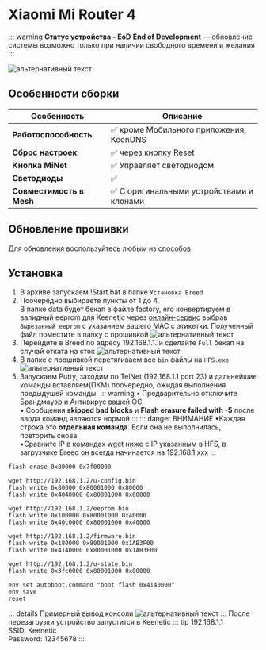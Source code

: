 # Xiaomi Mi Router 4 <YezBadge type="keenetic" text="4.1.7" url="/assets/files/firmware/Xiaomi-4-4.1.7.7z" />

::: warning **Статус устройства - EoD**
**End of Development** — обновление системы возможно только при наличии свободного времени и желания
:::

![альтернативный текст](/assets/images/wiki/guides/Xiaomi/xiaomi4.jpg)

## Особенности сборки

| Особенность              | Описание                                 |
|--------------------------|------------------------------------------|
| **Работоспособность**    | ✅ кроме Мобильного приложения, KeenDNS   |
| **Сброс настроек**       | ✅ через кнопку Reset                     |
| **Кнопка MiNet**         | ✅ Управляет светодиодом                  |
| **Светодиоды**           | ✅                                        |
| **Совместимость в Mesh** | ✅ С оригинальными устройствами и клонами |

## Обновление прошивки

Для обновления воспользуйтесь любым из [способов](/wiki/helpful/updateFirmware.md)

## Установка

1. В архиве запускаем !Start.bat в папке `Установка Breed`
2. Поочерёдно выбираете пункты от 1 до 4. <br/>В папке data будет бекап в файле factory, его конвертируем в валидный eeprom для Keenetic через [онлайн-сервис](https://yeezyio.github.io/) выбрав `Вырезанный eeprom` с указанием вашего MAC с этикетки. Полученный файл поместите в папку с прошивкой
   ![альтернативный текст](/assets/images/wiki/guides/Xiaomi/install.png)
3. Перейдите в Breed по адресу 192.168.1.1. и сделайте `Full` бекап на случай отката на сток
   ![альтернативный текст](/assets/images/wiki/guides/Xiaomi/breed.jpg)
4. В папке с прошивкой перетягиваем все `bin` файлы на `HFS.exe`
   ![альтернативный текст](/assets/images/wiki/guides/TP-Link-EC330/openhfs.png)
5. Запускаем Putty, заходим по TelNet (192.168.1.1 port 23) и дальнейшие команды вставляем(ПКМ) поочередно, ожидая
   выполнения предыдущей команды.
   ::: warning
   • Предварительно отключите Брандмауэр и Антивирус вашей ОС
   <br/>• Сообщения **skipped bad blocks** и **Flash erasure failed with -5** после ввода команд являются нормой
   :::
   ::: danger ВНИМАНИЕ
   •Каждая строка это **отдельная команда**. Если она не выполнилась, повторить снова.
   <br/>•Cравните IP в командах wget ниже с IP указанным в HFS, в загрузчике Breed он всегда начинается на
   192.168.1.xxx
   :::

```shell
flash erase 0x80000 0x7f00000

wget http://192.168.1.2/u-config.bin
flash write 0x80000 0x80001000 0x80000
flash write 0x4040000 0x80001000 0x80000

wget http://192.168.1.2/eeprom.bin
flash write 0x100000 0x80001000 0x40000
flash write 0x40c0000 0x80001000 0x40000

wget http://192.168.1.2/firmware.bin
flash write 0x180000 0x80001000 0x1AB3F00
flash write 0x4140000 0x80001000 0x1AB3F00

wget http://192.168.1.2/u-state.bin
flash write 0x3fc0000 0x80001000 0x80000

env set autoboot.command "boot flash 0x4140000"
env save
reset
```

::: details Примерный вывод консоли
![альтернативный текст](/assets/images/wiki/guides/TP-Link-EC330/breedlog.png)
:::
После перезагрузки устройство запустится в Keenetic
::: tip 192.168.1.1<br/>SSID: Keenetic<br/>Password: 12345678
:::
